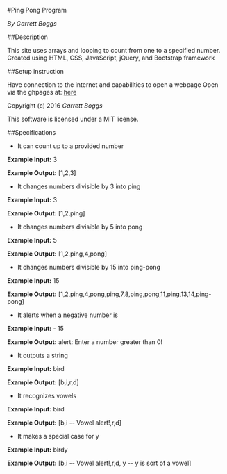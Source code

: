 #Ping Pong Program

_By Garrett Boggs_

##Description

This site uses arrays and looping to count from one to a specified number. Created using HTML, CSS, JavaScript, jQuery, and Bootstrap framework

##Setup instruction

Have connection to the internet and capabilities to open a webpage
Open via the ghpages at: [here](https://garrettboggs.github.io/pong])

Copyright (c) 2016 *Garrett Boggs*

This software is licensed under a MIT license.

##Specifications
* It can count up to a provided number

**Example Input:** 3

**Example Output:** [1,2,3]

* It changes numbers divisible by 3 into ping

**Example Input:** 3

**Example Output:** [1,2,ping]

* It changes numbers divisible by 5 into pong

**Example Input:** 5

**Example Output:** [1,2,ping,4,pong]

* It changes numbers divisible by 15 into ping-pong

**Example Input:** 15

**Example Output:** [1,2,ping,4,pong,ping,7,8,ping,pong,11,ping,13,14,ping-pong]

* It alerts when a negative number is

**Example Input:** - 15

**Example Output:** alert: Enter a number greater than 0!

* It outputs a string

**Example Input:** bird

**Example Output:** [b,i,r,d]

* It recognizes vowels

**Example Input:** bird

**Example Output:** [b,i -- Vowel alert!,r,d]

* It makes a special case for y

**Example Input:** birdy

**Example Output:** [b,i -- Vowel alert!,r,d, y -- y is sort of a vowel]
